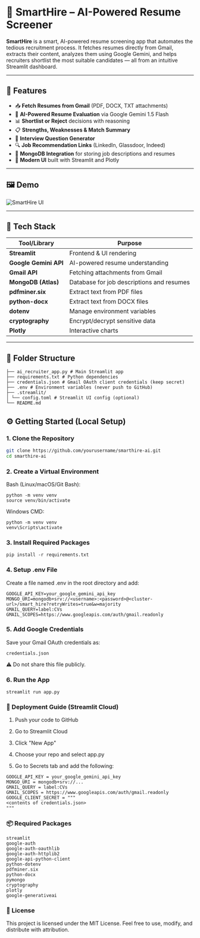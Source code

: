 # 🤖 SmartHire – AI-Powered Resume Screener

**SmartHire** is a smart, AI-powered resume screening app that automates the tedious recruitment process. It fetches resumes directly from Gmail, extracts their content, analyzes them using Google Gemini, and helps recruiters shortlist the most suitable candidates — all from an intuitive Streamlit dashboard.

---

## 📌 Features

- 📥 **Fetch Resumes from Gmail** (PDF, DOCX, TXT attachments)
- 🧠 **AI-Powered Resume Evaluation** via Google Gemini 1.5 Flash
- 📊 **Shortlist or Reject** decisions with reasoning
- 📋 **Strengths, Weaknesses & Match Summary**
- 🎯 **Interview Question Generator**
- 🔍 **Job Recommendation Links** (LinkedIn, Glassdoor, Indeed)
- 💾 **MongoDB Integration** for storing job descriptions and resumes
- 🎨 **Modern UI** built with Streamlit and Plotly

---

## 🖼️ Demo


![SmartHire UI](https://youtu.be/y6ij_e4VDdA?si=n0TukrwHsXMKbySW)

---

## 🔧 Tech Stack

| Tool/Library           | Purpose                                   |
|------------------------|-------------------------------------------|
| **Streamlit**          | Frontend & UI rendering                   |
| **Google Gemini API**  | AI-powered resume understanding           |
| **Gmail API**          | Fetching attachments from Gmail           |
| **MongoDB (Atlas)**    | Database for job descriptions and resumes |
| **pdfminer.six**       | Extract text from PDF files               |
| **python-docx**        | Extract text from DOCX files              |
| **dotenv**             | Manage environment variables              |
| **cryptography**       | Encrypt/decrypt sensitive data            |
| **Plotly**             | Interactive charts                        |

---

## 📁 Folder Structure

```
├── ai_recruiter_app.py # Main Streamlit app
├── requirements.txt # Python dependencies
├── credentials.json # Gmail OAuth client credentials (keep secret)
├── .env # Environment variables (never push to GitHub)
├── .streamlit/
│ └── config.toml # Streamlit UI config (optional)
└── README.md
```
## ⚙️ Getting Started (Local Setup)

### 1. Clone the Repository

```bash
git clone https://github.com/yourusername/smarthire-ai.git
cd smarthire-ai
```

### 2. Create a Virtual Environment
Bash (Linux/macOS/Git Bash):
```
python -m venv venv
source venv/bin/activate
```
Windows CMD:
```
python -m venv venv
venv\Scripts\activate
```
### 3. Install Required Packages
```
pip install -r requirements.txt
```
### 4. Setup .env File
Create a file named .env in the root directory and add:
```
GOOGLE_API_KEY=your_google_gemini_api_key
MONGO_URI=mongodb+srv://<username>:<password>@<cluster-url>/smart_hire?retryWrites=true&w=majority
GMAIL_QUERY=label:CVs
GMAIL_SCOPES=https://www.googleapis.com/auth/gmail.readonly
```
### 5. Add Google Credentials
Save your Gmail OAuth credentials as:
```
credentials.json
```
⚠️ Do not share this file publicly.

### 6. Run the App
```
streamlit run app.py
```

### 🚀 Deployment Guide (Streamlit Cloud)
1. Push your code to GitHub

2. Go to Streamlit Cloud

3. Click "New App"

4. Choose your repo and select app.py

5. Go to Secrets tab and add the following:
```
GOOGLE_API_KEY = your_google_gemini_api_key
MONGO_URI = mongodb+srv://...
GMAIL_QUERY = label:CVs
GMAIL_SCOPES = https://www.googleapis.com/auth/gmail.readonly
GOOGLE_CLIENT_SECRET = """
<contents of credentials.json>
"""
```
### 📦 Required Packages
```
streamlit
google-auth
google-auth-oauthlib
google-auth-httplib2
google-api-python-client
python-dotenv
pdfminer.six
python-docx
pymongo
cryptography
plotly
google-generativeai
```
### 📜 License
This project is licensed under the MIT License.
Feel free to use, modify, and distribute with attribution.